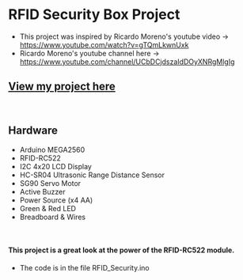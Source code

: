 # RFID Security Box Project 
- This project was inspired by Ricardo Moreno's youtube video -> https://www.youtube.com/watch?v=gTQmLkwnUxk
- Ricardo Moreno's youtube channel here -> https://www.youtube.com/channel/UCbDCjdszaIdDOyXNRgMlgIg

## [View my project here](https://drive.google.com/file/d/1q3PrqVZtQdxvuCoJrghEDDCH35FLkLs8/view?usp=sharing)


<br>

## Hardware
- Arduino MEGA2560
- RFID-RC522 
- I2C 4x20 LCD Display 
- HC-SR04 Ultrasonic Range Distance Sensor
- SG90 Servo Motor
- Active Buzzer
- Power Source (x4 AA) 
- Green & Red LED 
- Breadboard & Wires

<br>

#### This project is a great look at the power of the RFID-RC522 module. 
- The code is in the file RFID_Security.ino
